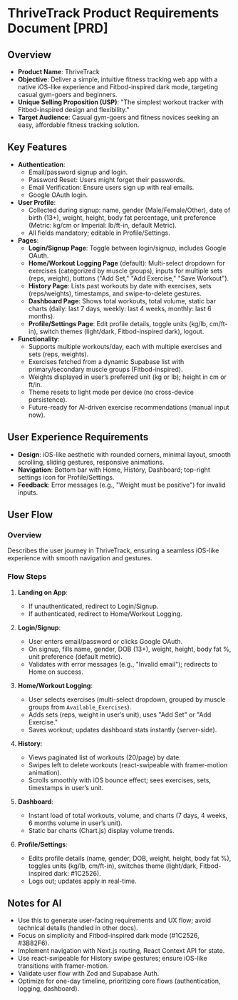 # ThriveTrack Product Requirements Document [PRD]

## Overview
- **Product Name**: ThriveTrack
- **Objective**: Deliver a simple, intuitive fitness tracking web app with a native iOS-like experience and Fitbod-inspired dark mode, targeting casual gym-goers and beginners.
- **Unique Selling Proposition (USP)**: "The simplest workout tracker with Fitbod-inspired design and flexibility."
- **Target Audience**: Casual gym-goers and fitness novices seeking an easy, affordable fitness tracking solution.

## Key Features
- **Authentication**:
  - Email/password signup and login.
  - Password Reset: Users might forget their passwords.
  - Email Verification: Ensure users sign up with real emails.
  - Google OAuth login.
- **User Profile**:
  - Collected during signup: name, gender (Male/Female/Other), date of birth (13+), weight, height, body fat percentage, unit preference (Metric: kg/cm or Imperial: lb/ft-in, default Metric).
  - All fields mandatory; editable in Profile/Settings.
- **Pages**:
  - **Login/Signup Page**: Toggle between login/signup, includes Google OAuth.
  - **Home/Workout Logging Page** (default): Multi-select dropdown for exercises (categorized by muscle groups), inputs for multiple sets (reps, weight), buttons ("Add Set," "Add Exercise," "Save Workout").
  - **History Page**: Lists past workouts by date with exercises, sets (reps/weights), timestamps, and swipe-to-delete gestures.
  - **Dashboard Page**: Shows total workouts, total volume, static bar charts (daily: last 7 days, weekly: last 4 weeks, monthly: last 6 months).
  - **Profile/Settings Page**: Edit profile details, toggle units (kg/lb, cm/ft-in), switch themes (light/dark, Fitbod-inspired dark), logout.
- **Functionality**:
  - Supports multiple workouts/day, each with multiple exercises and sets (reps, weights).
  - Exercises fetched from a dynamic Supabase list with primary/secondary muscle groups (Fitbod-inspired).
  - Weights displayed in user’s preferred unit (kg or lb); height in cm or ft/in.
  - Theme resets to light mode per device (no cross-device persistence).
  - Future-ready for AI-driven exercise recommendations (manual input now).

## User Experience Requirements
- **Design**: iOS-like aesthetic with rounded corners, minimal layout, smooth scrolling, sliding gestures, responsive animations.
- **Navigation**: Bottom bar with Home, History, Dashboard; top-right settings icon for Profile/Settings.
- **Feedback**: Error messages (e.g., "Weight must be positive") for invalid inputs.

## User Flow

### Overview
Describes the user journey in ThriveTrack, ensuring a seamless iOS-like experience with smooth navigation and gestures.

### Flow Steps
1. **Landing on App**:
   - If unauthenticated, redirect to Login/Signup.
   - If authenticated, redirect to Home/Workout Logging.

2. **Login/Signup**:
   - User enters email/password or clicks Google OAuth.
   - On signup, fills name, gender, DOB (13+), weight, height, body fat %, unit preference (default metric).
   - Validates with error messages (e.g., "Invalid email"); redirects to Home on success.

3. **Home/Workout Logging**:
   - User selects exercises (multi-select dropdown, grouped by muscle groups from `Available_Exercises`).
   - Adds sets (reps, weight in user’s unit), uses "Add Set" or "Add Exercise."
   - Saves workout; updates dashboard stats instantly (server-side).

4. **History**:
   - Views paginated list of workouts (20/page) by date.
   - Swipes left to delete workouts (react-swipeable with framer-motion animation).
   - Scrolls smoothly with iOS bounce effect; sees exercises, sets, timestamps in user’s unit.

5. **Dashboard**:
   - Instant load of total workouts, volume, and charts (7 days, 4 weeks, 6 months volume in user’s unit).
   - Static bar charts (Chart.js) display volume trends.

6. **Profile/Settings**:
   - Edits profile details (name, gender, DOB, weight, height, body fat %), toggles units (kg/lb, cm/ft-in), switches theme (light/dark, Fitbod-inspired dark: #1C2526).
   - Logs out; updates apply in real-time.

## Notes for AI
- Use this to generate user-facing requirements and UX flow; avoid technical details (handled in other docs).
- Focus on simplicity and Fitbod-inspired dark mode (#1C2526, #3B82F6).
- Implement navigation with Next.js routing, React Context API for state.
- Use react-swipeable for History swipe gestures; ensure iOS-like transitions with framer-motion.
- Validate user flow with Zod and Supabase Auth.
- Optimize for one-day timeline, prioritizing core flows (authentication, logging, dashboard).